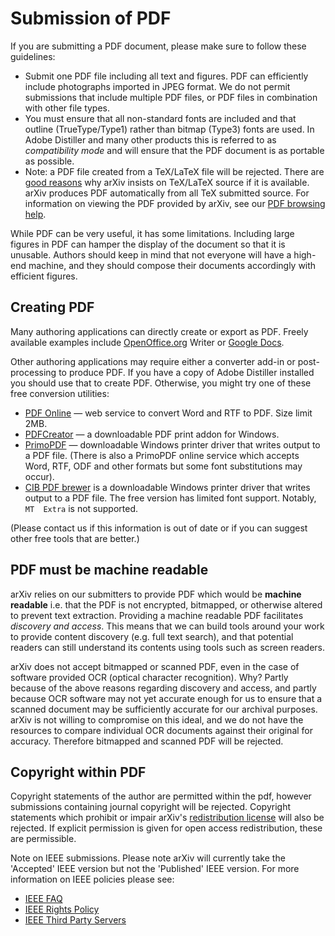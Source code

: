 Submission of PDF
=================

If you are submitting a PDF document, please make sure to follow these
guidelines:

-   Submit one PDF file including all text and figures. PDF can
    efficiently include photographs imported in JPEG format. We do not
    permit submissions that include multiple PDF files, or PDF files in
    combination with other file types.
-   You must ensure that all non-standard fonts are included and that
    outline (TrueType/Type1) rather than bitmap (Type3) fonts are used.
    In Adobe Distiller and many other products this is referred to as
    *compatibility mode* and will ensure that the PDF document is as
    portable as possible.
-   Note: a PDF file created from a TeX/LaTeX file will be rejected.
    There are [good reasons](/help/faq/whytex) why arXiv insists on
    TeX/LaTeX source if it is available. arXiv produces PDF
    automatically from all TeX submitted source. For information on
    viewing the PDF provided by arXiv, see our [PDF browsing
    help](/help/pdf).

While PDF can be very useful, it has some limitations. Including large figures in PDF can hamper the
display of the document so that it is unusable. Authors should keep in
mind that not everyone will have a high-end machine, and they should
compose their documents accordingly with efficient figures.

Creating PDF
------------

Many authoring applications can directly create or export as PDF. Freely
available examples include [OpenOffice.org](http://www.openoffice.org/)
Writer or [Google Docs](http://docs.google.com).

Other authoring applications may require either a converter add-in or
post-processing to produce PDF. If you have a copy of Adobe Distiller
installed you should use that to create PDF. Otherwise, you might try
one of these free conversion utilities:

-   [PDF Online](http://www.pdfonline.com/) — web service to convert
    Word and RTF to PDF. Size limit 2MB.
-   [PDFCreator](http://www.pdfforge.org/products/pdfcreator) — a
    downloadable PDF print addon for Windows.
-   [PrimoPDF](http://primopdf.com) — downloadable Windows printer
    driver that writes output to a PDF file. (There is also a PrimoPDF
    online service which accepts Word, RTF, ODF and other formats but
    some font substitutions may occur).
-   [CIB PDF
    brewer](http://www.cib.de/english/products/pdf/cibpdfplugin_freeware.htm)
    is a downloadable Windows printer driver that writes output to a PDF
    file. The free version has limited font support. Notably,
    `MT  Extra` is not supported.

(Please contact us if this information is out of date or if you can
suggest other free tools that are better.)

<span id="readable"></span>PDF must be machine readable 
-------------------------------------------------------

arXiv relies on our submitters to provide PDF which would be **machine readable**
i.e. that the PDF is not encrypted, bitmapped, or otherwise altered to prevent
text extraction. Providing a machine readable PDF facilitates *discovery and access*. 
This means that we can build tools around your work to provide
content discovery (e.g. full text search), and that potential readers can still
understand its contents using tools such as screen readers. 

arXiv does not accept bitmapped or scanned PDF, even in the case of software provided OCR
(optical character recognition). Why? Partly because of the above reasons regarding 
discovery and access, and partly because OCR software may not yet accurate enough
for us to ensure that a scanned document may be sufficiently accurate for our 
archival purposes. arXiv is not willing to compromise on this ideal, and we do not
have the resources to compare individual OCR documents against their original for accuracy. 
Therefore bitmapped and scanned PDF will be rejected. 

<span id="copyright"></span>Copyright within PDF
------------------------------------------------

Copyright statements of the author are permitted within the pdf, however
submissions containing journal copyright will be rejected. Copyright
statements which prohibit or impair arXiv's [redistribution
license](/help/license) will also be rejected. If explicit permission is
given for open access redistribution, these are permissible.

Note on IEEE submissions. Please note arXiv will currently take the
'Accepted' IEEE version but not the 'Published' IEEE version. For more
information on IEEE policies please see:

-   [IEEE
    FAQ](https://www.ieee.org/content/dam/ieee-org/ieee/web/org/pubs/author_version_faq.pdf)
-   [IEEE Rights
    Policy](http://www.ieee.org/publications_standards/publications/rights/rights_policies.html)
-   [IEEE Third Party
    Servers](http://www.ieee.org/publications_standards/publications/rights/thirdpartyservers.html#sect2)
